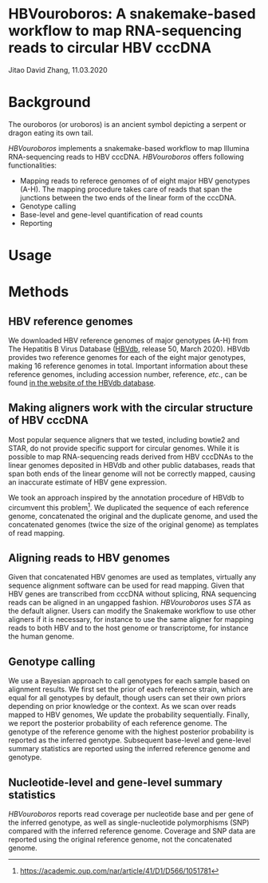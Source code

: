 HBVouroboros: A snakemake-based workflow to map RNA-sequencing reads to circular  HBV cccDNA
===
Jitao David Zhang, 11.03.2020

# Background

The ouroboros (or uroboros) is an ancient symbol depicting a serpent or dragon eating its own tail. 

*HBVouroboros* implements a snakemake-based workflow to map Illumina RNA-sequencing reads to HBV cccDNA. *HBVouroboros* offers following functionalities:

* Mapping reads to referece genomes of of eight major HBV genotypes (A-H). The mapping procedure takes care of reads that span the junctions between the two ends of the linear form of the cccDNA.
* Genotype calling
* Base-level and gene-level quantification of read counts
* Reporting

# Usage

# Methods

## HBV reference genomes

We downloaded HBV reference genomes of major genotypes (A-H) from The Hepatitis B Virus Database ([HBVdb](https://hbvdb.lyon.inserm.fr/HBVdb/HBVdbDataset?seqtype=0), release 50, March 2020). HBVdb provides two reference genomes for each of the eight major genotypes, making 16 reference genomes in total. Important information about these reference genomes, including accession number, reference, *etc.*, can be found [in the website of the HBVdb database](https://hbvdb.lyon.inserm.fr/HBVdb/HBVdbNomenclature?nomenclature=table).

## Making aligners work with the circular structure of HBV cccDNA

Most popular sequence aligners that we tested, including bowtie2 and STAR, do not provide specific support for circular genomes. While it is possible to map RNA-sequencing reads derived from HBV cccDNAs to the linear genomes deposited in HBVdb and other public databases, reads that span both ends of the linear genome will not be correctly mapped, causing an inaccurate estimate of HBV gene expression.

We took an approach inspired by the annotation procedure of HBVdb to circumvent this problem[^fn1]. We duplicated the sequence of each reference genome, concatenated the original and the duplicate genome, and used the concatenated genomes (twice the size of the original genome) as templates of read mapping.

[^fn1]: https://academic.oup.com/nar/article/41/D1/D566/1051781

## Aligning reads to HBV genomes

Given that concatenated HBV genomes are used as templates, virtually any sequence alignment software can be used for read mapping. Given that HBV genes are transcribed from cccDNA without splicing, RNA sequencing reads can be aligned in an ungapped fashion. *HBVouroboros* uses *STA* as the default aligner. Users can modify the Snakemake workflow to use other aligners if it is necessary, for instance to use the same aligner for mapping reads to both HBV and to the host genome or transcriptome, for instance the human genome.

## Genotype calling

We use a Bayesian approach to call genotypes for each sample based on alignment results. We first set the prior of each reference strain, which are equal for all genotypes by default, though users can set their own priors depending on prior knowledge or the context. As we scan over reads mapped to HBV genomes, We update the probability sequentially. Finally, we report the posterior probability of each reference genome. The genotype of the reference genome with the highest posterior probability is reported as the inferred genotype. Subsequent base-level and gene-level summary statistics are reported using the inferred reference genome and genotype.

## Nucleotide-level and gene-level summary statistics

*HBVouroboros* reports read coverage per nucleotide base and per gene of the inferred genotype, as well as single-nucleotide polymorphisms (SNP) compared with the inferred reference genome. Coverage and SNP data are reported using the original reference genome, not the concatenated genome.

